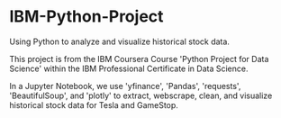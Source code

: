 # IBM-Python-Project
Using Python to analyze and visualize historical stock data.

This project is from the IBM Coursera Course 'Python Project for Data Science' within the IBM Professional Certificate in Data Science.

In a Jupyter Notebook, we use 'yfinance', 'Pandas', 'requests', 'BeautifulSoup', and 'plotly' to extract, webscrape, clean, and visualize historical stock
data for Tesla and GameStop.
